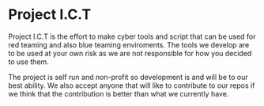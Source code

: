 # Project I.C.T

Project I.C.T is the effort to make cyber tools and script that can be used for red teaming and also blue teaming enviroments. The tools we develop are to be used at your own risk as we are not responsible for how you decided to use them. 

The project is self run and non-profit so development is and will be to our best ability. We also accept anyone that will like to contribute to our repos if we think that the contribution is better than what we currently have. 
